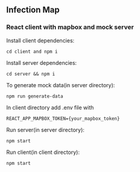 ## Infection Map
### React client with mapbox and mock server

Install client dependencies:

    cd client and npm i

Install server dependencies:

    cd server && npm i
    
To generate mock data(in server directory):

    npm run generate-data
    
In client directory add .env file with

    REACT_APP_MAPBOX_TOKEN={your_mapbox_token}
    
Run server(in server directory):

    npm start
    
Run client(in client directory):

    npm start